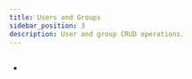 ```yaml
---
title: Users and Groups
sidebar_position: 3
description: User and group CRUD operations.
---
```


## 
- 